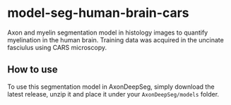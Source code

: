 # model-seg-human-brain-cars
Axon and myelin segmentation model in histology images to quantify myelination in the human brain. Training data was acquired in the uncinate fasciulus using CARS microscopy.

## How to use
To use this segmentation model in AxonDeepSeg, simply download the latest release, unzip it and place it under your `AxonDeepSeg/models` folder.
